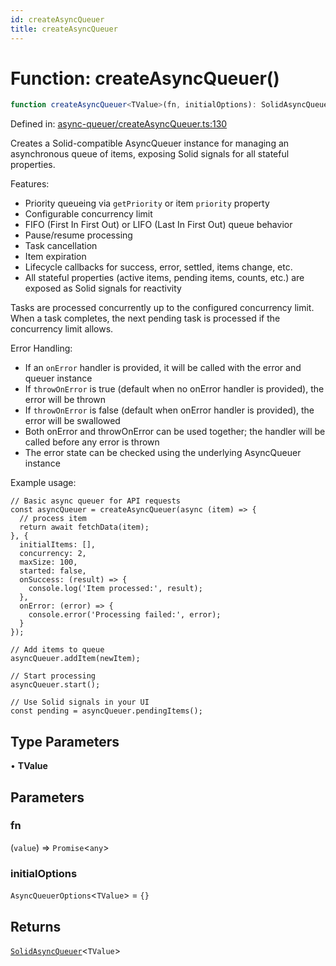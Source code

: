 ```yaml
---
id: createAsyncQueuer
title: createAsyncQueuer
---
```


<!-- DO NOT EDIT: this page is autogenerated from the type comments -->

# Function: createAsyncQueuer()

```ts
function createAsyncQueuer<TValue>(fn, initialOptions): SolidAsyncQueuer<TValue>
```

Defined in: [async-queuer/createAsyncQueuer.ts:130](https://github.com/TanStack/pacer/blob/main/packages/solid-pacer/src/async-queuer/createAsyncQueuer.ts#L130)

Creates a Solid-compatible AsyncQueuer instance for managing an asynchronous queue of items, exposing Solid signals for all stateful properties.

Features:
- Priority queueing via `getPriority` or item `priority` property
- Configurable concurrency limit
- FIFO (First In First Out) or LIFO (Last In First Out) queue behavior
- Pause/resume processing
- Task cancellation
- Item expiration
- Lifecycle callbacks for success, error, settled, items change, etc.
- All stateful properties (active items, pending items, counts, etc.) are exposed as Solid signals for reactivity

Tasks are processed concurrently up to the configured concurrency limit. When a task completes,
the next pending task is processed if the concurrency limit allows.

Error Handling:
- If an `onError` handler is provided, it will be called with the error and queuer instance
- If `throwOnError` is true (default when no onError handler is provided), the error will be thrown
- If `throwOnError` is false (default when onError handler is provided), the error will be swallowed
- Both onError and throwOnError can be used together; the handler will be called before any error is thrown
- The error state can be checked using the underlying AsyncQueuer instance

Example usage:
```tsx
// Basic async queuer for API requests
const asyncQueuer = createAsyncQueuer(async (item) => {
  // process item
  return await fetchData(item);
}, {
  initialItems: [],
  concurrency: 2,
  maxSize: 100,
  started: false,
  onSuccess: (result) => {
    console.log('Item processed:', result);
  },
  onError: (error) => {
    console.error('Processing failed:', error);
  }
});

// Add items to queue
asyncQueuer.addItem(newItem);

// Start processing
asyncQueuer.start();

// Use Solid signals in your UI
const pending = asyncQueuer.pendingItems();
```

## Type Parameters

• **TValue**

## Parameters

### fn

(`value`) => `Promise`\<`any`\>

### initialOptions

`AsyncQueuerOptions`\<`TValue`\> = `{}`

## Returns

[`SolidAsyncQueuer`](../interfaces/solidasyncqueuer.md)\<`TValue`\>
